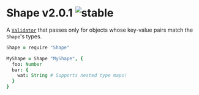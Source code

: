 
# Shape v2.0.1 ![stable](https://img.shields.io/badge/stability-stable-4EBA0F.svg?style=flat)

A [`Validator`](https://github.com/aleclarson/Validator) that passes only for objects whose key-value pairs match the `Shape`'s types.

```coffee
Shape = require "Shape"

MyShape = Shape "MyShape", {
  foo: Number
  bar: {
    wat: String # Supports nested type maps!
  }
}
```
